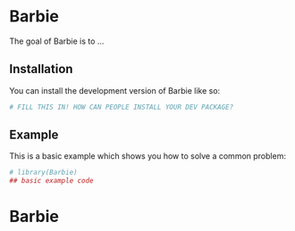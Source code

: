 
<!-- README.md is generated from README.Rmd. Please edit that file -->

# Barbie

<!-- badges: start -->
<!-- badges: end -->

The goal of Barbie is to …

## Installation

You can install the development version of Barbie like so:

``` r
# FILL THIS IN! HOW CAN PEOPLE INSTALL YOUR DEV PACKAGE?
```

## Example

This is a basic example which shows you how to solve a common problem:

``` r
# library(Barbie)
## basic example code
```
# Barbie
